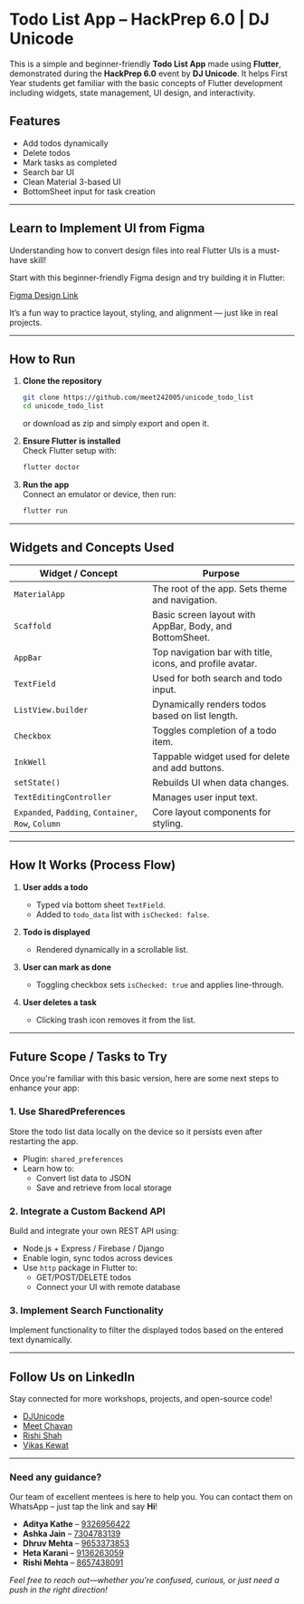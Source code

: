 # Todo List App – HackPrep 6.0 | DJ Unicode

This is a simple and beginner-friendly **Todo List App** made using **Flutter**, demonstrated during the **HackPrep 6.0** event by **DJ Unicode**. It helps First Year students get familiar with the basic concepts of Flutter development including widgets, state management, UI design, and interactivity.

## Features

- Add todos dynamically
- Delete todos
- Mark tasks as completed
- Search bar UI 
- Clean Material 3-based UI
- BottomSheet input for task creation

---

## Learn to Implement UI from Figma

Understanding how to convert design files into real Flutter UIs is a must-have skill!

Start with this beginner-friendly Figma design and try building it in Flutter:

[Figma Design Link](https://www.figma.com/design/BAGpSIzN0E2PFd0RJXsWXc/UC-HackPrep-Flutter?node-id=0-1&t=6cPkhSRwkPSavwr7-1)

It’s a fun way to practice layout, styling, and alignment — just like in real projects.

---

## How to Run

1. **Clone the repository**  
   ```bash
   git clone https://github.com/meet242005/unicode_todo_list
   cd unicode_todo_list
   ```

    or download as zip and simply export and open it.

2. **Ensure Flutter is installed**  
   Check Flutter setup with:
   ```bash
   flutter doctor
   ```

3. **Run the app**  
   Connect an emulator or device, then run:
   ```bash
   flutter run
   ```

---

## Widgets and Concepts Used

| Widget / Concept       | Purpose                                                                 |
|------------------------|-------------------------------------------------------------------------|
| `MaterialApp`          | The root of the app. Sets theme and navigation.                         |
| `Scaffold`             | Basic screen layout with AppBar, Body, and BottomSheet.                 |
| `AppBar`               | Top navigation bar with title, icons, and profile avatar.              |
| `TextField`            | Used for both search and todo input.                                   |
| `ListView.builder`     | Dynamically renders todos based on list length.                        |
| `Checkbox`             | Toggles completion of a todo item.                                     |
| `InkWell`              | Tappable widget used for delete and add buttons.                       |
| `setState()`           | Rebuilds UI when data changes.                                          |
| `TextEditingController`| Manages user input text.                                               |
| `Expanded`, `Padding`, `Container`, `Row`, `Column` | Core layout components for styling.     |

---

## How It Works (Process Flow)

1. **User adds a todo**  
   - Typed via bottom sheet `TextField`.
   - Added to `todo_data` list with `isChecked: false`.

2. **Todo is displayed**  
   - Rendered dynamically in a scrollable list.

3. **User can mark as done**  
   - Toggling checkbox sets `isChecked: true` and applies line-through.

4. **User deletes a task**  
   - Clicking trash icon removes it from the list.

---

## Future Scope / Tasks to Try

Once you're familiar with this basic version, here are some next steps to enhance your app:

### 1. Use SharedPreferences
Store the todo list data locally on the device so it persists even after restarting the app.

- Plugin: `shared_preferences`
- Learn how to:
  - Convert list data to JSON
  - Save and retrieve from local storage

### 2. Integrate a Custom Backend API
Build and integrate your own REST API using:
- Node.js + Express / Firebase / Django
- Enable login, sync todos across devices
- Use `http` package in Flutter to:
  - GET/POST/DELETE todos
  - Connect your UI with remote database

### 3. Implement Search Functionality
Implement functionality to filter the displayed todos based on the entered text dynamically.

---

## Follow Us on LinkedIn

Stay connected for more workshops, projects, and open-source code!

- [DJUnicode](https://www.linkedin.com/company/djunicode/)
- [Meet Chavan](https://www.linkedin.com/in/meet-chavan)
- [Rishi Shah](https://www.linkedin.com/in/rishi-shah-24879b244)
- [Vikas Kewat](https://www.linkedin.com/in/vikaskewat)

---

### Need any guidance?

Our team of excellent mentees is here to help you. You can contact them on WhatsApp – just tap the link and say **Hi**!

- **Aditya Kathe** – [9326956422](https://wa.me/919326956422)
- **Ashka Jain** – [7304783139](https://wa.me/917304783139)
- **Dhruv Mehta** – [9653373853](https://wa.me/919653373853)
- **Heta Karani** – [9136263059](https://wa.me/919136263059)
- **Rishi Mehta** – [8657438091](https://wa.me/918657438091)

*Feel free to reach out—whether you're confused, curious, or just need a push in the right direction!*
